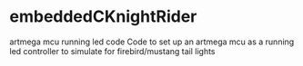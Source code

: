 # embeddedCKnightRider
artmega mcu running led code 
Code to set up an artmega mcu as a running led controller to simulate for firebird/mustang tail lights
